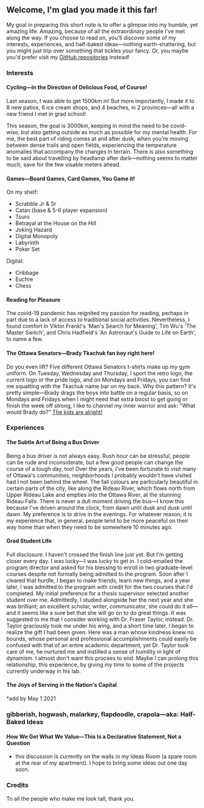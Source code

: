 ## Welcome, I'm glad you made it this far!
My goal in preparing this short note is to offer a glimpse into my humble, yet amazing life. Amazing, because of all the extraordinary people I've met along the way.
If you choose to read on, you'll discover some of my interests, experiences, and half-baked ideas—nothing earth-shattering, but you might just trip over something that tickles your fancy. Or, you maybe you'd prefer visit my [GitHub repositories](https://github.com/rmjatlas) instead!

### Interests
#### Cycling—in the Direction of Delicious Food, of Course!
Last season, I was able to get 1500km in! But more importantly, I made it to 8 new patios, 6 ice cream shops, and 4 beaches, in 2 provinces—all with a new friend I met in grad school!

This season, the goal is 3000km, keeping in mind the need to be covid-wise, but also getting outside as much as possible for my mental health. For me, the best part of riding comes at and after dusk, when you're moving between dense trails and open fields, experiencing the temperature anomalies that accompany the changes in terrain. There is also something to be said about travelling by headlamp after dark—nothing seems to matter much, save for the few visable meters ahead.

#### Games—Board Games, Card Games, You Game it!
On my shelf:
- Scrabble Jr & Sr
- Catan (base & 5-6 player expansion)
- Tsuro
- Betrayal at the House on the Hill
- Joking Hazard
- Digital Monopoly
- Labyrinth
- Poker Set

Digital:
- Cribbage
- Euchre
- Chess

#### Reading for Pleasure
The covid-19 pandemic has reignited my passion for reading, perhaps in part due to a lack of access to traditional social activities. Nevertheless, I found comfort in Viktor Frankl's 'Man's Search for Meaning', Tim Wu's 'The Master Switch', and Chris Hadfield's 'An Astronaut's Guide to Life on Earth', to name a few.

#### The Ottawa Senators—Brady Tkachuk fan boy right here!
Do you even lift? Five different Ottawa Senators t-shirts make up my gym uniform. On Tuesday, Wednesday and Thursday, I sport the retro logo, the current logo or the pride logo, and on Mondays and Fridays, you can find me squatting with the Tkachuk name bar on my back. Why this pattern? It's pretty simple—Brady drags the boys into battle on a regular basis, so on Mondays and Fridays when I might need that extra boost to get going or finish the week off strong, I like to channel my inner warrior and ask: "What would Brady do?" [The kids are alright!](https://www.youtube.com/watch?v=53eb7ILMLew)

### Experiences
#### The Subtle Art of Being a Bus Driver
Being a bus driver is not always easy. Rush hour can be stressful, people can be rude and inconsiderate, but a few good people can change the course of a tough day, too! Over the years, I've been fortunate to visit many of Ottawa's communities, neighborhoods I probably wouldn't have visited had I not been behind the wheel. The fall colours are particularly beautiful in certain parts of the city, like along the Rideau River, which flows north from Upper Rideau Lake and empties into the Ottawa River, at the stunning Rideau Falls. There is never a dull moment driving the bus—I know this because I've driven around the clock, from dawn until dusk and dusk until dawn. My preference is to drive in the evenings. For whatever reason, it is my experience that, in general, people tend to be more peaceful on their way home than when they need to be somewhere 10 minutes ago.

#### Grad Student Life
Full disclosure: I haven't crossed the finish line just yet. But I'm getting closer every day. I was lucky—I was lucky to get in. I cold-emailed the program director and asked for his blessing to enroll in two graduate-level courses despite not formally being admitted to the program. Soon after I cleared that hurdle, I began to make friends, learn new things, and a year later, I was admitted to the program with credit for the two courses that I'd completed. My initial preference for a thesis supervisor selected another student over me. Admittedly, I studied alongside her the next year and she was brilliant; an excellent scholar, writer, communicator, she could do it all—and it seems like a sure bet that she will go on to do great things. It was suggested to me that I consider working with Dr. Fraser Taylor, instead. Dr. Taylor graciously took me under his wing, and a short time later, I began to realize the gift I had been given. Here was a man whose kindness knew no bounds, whose personal and professional accomplishments could easily be confused with that of an entire academic department, yet Dr. Taylor took care of me, he nurtured me and instilled a sense of humility in light of dynamism. I almost don't want this procees to end. Maybe I can prolong this relationship, this experience, by giving my time to some of the projects currently underway in his lab.

#### The Joys of Serving in the  Nation's Capital
*add by May 1 2021

### gibberish, hogwash, malarkey, flapdoodle, crapola—aka: Half-Baked Ideas
#### How We Get What We Value—This Is a Declarative Statement, Not a Question
- this discussion is currently on the walls in my Ideas Room (a spare room at the rear of my apartment). I hope to bring some ideas out one day soon.

### Credits
To all the people who make me look tall, thank you.







